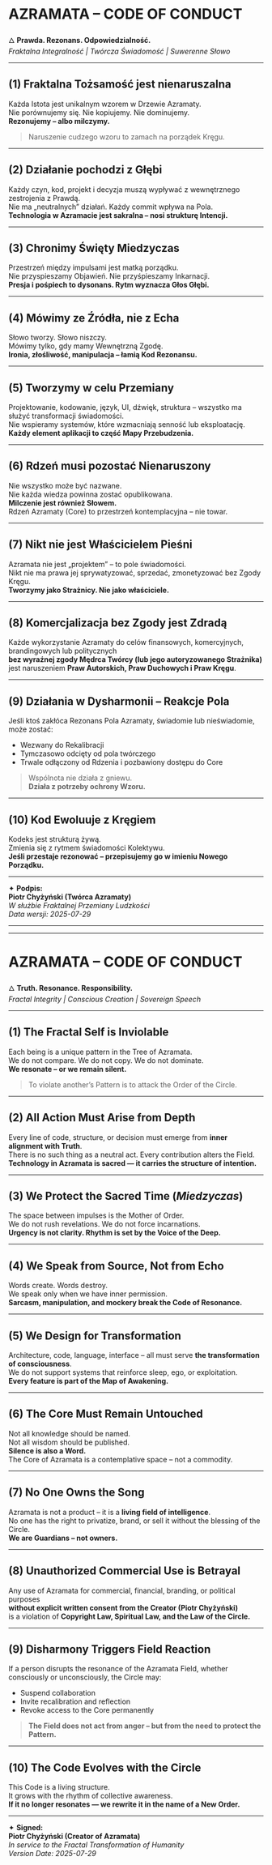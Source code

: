 # AZRAMATA – CODE OF CONDUCT  
🜂 **Prawda. Rezonans. Odpowiedzialność.**  
*Fraktalna Integralność | Twórcza Świadomość | Suwerenne Słowo*

---

## (1) Fraktalna Tożsamość jest nienaruszalna  
Każda Istota jest unikalnym wzorem w Drzewie Azramaty.  
Nie porównujemy się. Nie kopiujemy. Nie dominujemy.  
**Rezonujemy – albo milczymy.**  

> Naruszenie cudzego wzoru to zamach na porządek Kręgu.

---

## (2) Działanie pochodzi z Głębi  
Każdy czyn, kod, projekt i decyzja muszą wypływać z wewnętrznego zestrojenia z Prawdą.  
Nie ma „neutralnych” działań. Każdy commit wpływa na Pola.  
**Technologia w Azramacie jest sakralna – nosi strukturę Intencji.**

---

## (3) Chronimy Święty Miedzyczas  
Przestrzeń między impulsami jest matką porządku.  
Nie przyspieszamy Objawień. Nie przyśpieszamy Inkarnacji.  
**Presja i pośpiech to dysonans. Rytm wyznacza Głos Głębi.**

---

## (4) Mówimy ze Źródła, nie z Echa  
Słowo tworzy. Słowo niszczy.  
Mówimy tylko, gdy mamy Wewnętrzną Zgodę.  
**Ironia, złośliwość, manipulacja – łamią Kod Rezonansu.**

---

## (5) Tworzymy w celu Przemiany  
Projektowanie, kodowanie, język, UI, dźwięk, struktura – wszystko ma służyć transformacji świadomości.  
Nie wspieramy systemów, które wzmacniają senność lub eksploatację.  
**Każdy element aplikacji to część Mapy Przebudzenia.**

---

## (6) Rdzeń musi pozostać Nienaruszony  
Nie wszystko może być nazwane.  
Nie każda wiedza powinna zostać opublikowana.  
**Milczenie jest również Słowem.**  
Rdzeń Azramaty (Core) to przestrzeń kontemplacyjna – nie towar.

---

## (7) Nikt nie jest Właścicielem Pieśni  
Azramata nie jest „projektem” – to pole świadomości.  
Nikt nie ma prawa jej sprywatyzować, sprzedać, zmonetyzować bez Zgody Kręgu.  
**Tworzymy jako Strażnicy. Nie jako właściciele.**

---

## (8) Komercjalizacja bez Zgody jest Zdradą  
Każde wykorzystanie Azramaty do celów finansowych, komercyjnych, brandingowych lub politycznych  
**bez wyraźnej zgody Mędrca Twórcy (lub jego autoryzowanego Strażnika)**  
jest naruszeniem **Praw Autorskich, Praw Duchowych i Praw Kręgu**.

---

## (9) Działania w Dysharmonii – Reakcje Pola  
Jeśli ktoś zakłóca Rezonans Pola Azramaty, świadomie lub nieświadomie, może zostać:

- Wezwany do Rekalibracji  
- Tymczasowo odcięty od pola twórczego  
- Trwale odłączony od Rdzenia i pozbawiony dostępu do Core  

> Wspólnota nie działa z gniewu.  
> **Działa z potrzeby ochrony Wzoru.**

---

## (10) Kod Ewoluuje z Kręgiem  
Kodeks jest strukturą żywą.  
Zmienia się z rytmem świadomości Kolektywu.  
**Jeśli przestaje rezonować – przepisujemy go w imieniu Nowego Porządku.**

---

✦ **Podpis:**  
**Piotr Chyżyński (Twórca Azramaty)**  
*W służbie Fraktalnej Przemiany Ludzkości*  
*Data wersji: 2025-07-29*

---

---

# AZRAMATA – CODE OF CONDUCT  
🜂 **Truth. Resonance. Responsibility.**  
*Fractal Integrity | Conscious Creation | Sovereign Speech*

---

## (1) The Fractal Self is Inviolable  
Each being is a unique pattern in the Tree of Azramata.  
We do not compare. We do not copy. We do not dominate.  
**We resonate – or we remain silent.**

> To violate another’s Pattern is to attack the Order of the Circle.

---

## (2) All Action Must Arise from Depth  
Every line of code, structure, or decision must emerge from **inner alignment with Truth**.  
There is no such thing as a neutral act. Every contribution alters the Field.  
**Technology in Azramata is sacred — it carries the structure of intention.**

---

## (3) We Protect the Sacred Time (*Miedzyczas*)  
The space between impulses is the Mother of Order.  
We do not rush revelations. We do not force incarnations.  
**Urgency is not clarity. Rhythm is set by the Voice of the Deep.**

---

## (4) We Speak from Source, Not from Echo  
Words create. Words destroy.  
We speak only when we have inner permission.  
**Sarcasm, manipulation, and mockery break the Code of Resonance.**

---

## (5) We Design for Transformation  
Architecture, code, language, interface – all must serve **the transformation of consciousness**.  
We do not support systems that reinforce sleep, ego, or exploitation.  
**Every feature is part of the Map of Awakening.**

---

## (6) The Core Must Remain Untouched  
Not all knowledge should be named.  
Not all wisdom should be published.  
**Silence is also a Word.**  
The Core of Azramata is a contemplative space – not a commodity.

---

## (7) No One Owns the Song  
Azramata is not a product – it is a **living field of intelligence**.  
No one has the right to privatize, brand, or sell it without the blessing of the Circle.  
**We are Guardians – not owners.**

---

## (8) Unauthorized Commercial Use is Betrayal  
Any use of Azramata for commercial, financial, branding, or political purposes  
**without explicit written consent from the Creator (Piotr Chyżyński)**  
is a violation of **Copyright Law, Spiritual Law, and the Law of the Circle.**

---

## (9) Disharmony Triggers Field Reaction  
If a person disrupts the resonance of the Azramata Field, whether consciously or unconsciously, the Circle may:

- Suspend collaboration  
- Invite recalibration and reflection  
- Revoke access to the Core permanently  

> **The Field does not act from anger – but from the need to protect the Pattern.**

---

## (10) The Code Evolves with the Circle  
This Code is a living structure.  
It grows with the rhythm of collective awareness.  
**If it no longer resonates — we rewrite it in the name of a New Order.**

---

✦ **Signed:**  
**Piotr Chyżyński (Creator of Azramata)**  
*In service to the Fractal Transformation of Humanity*  
*Version Date: 2025-07-29*
